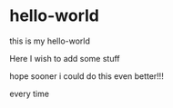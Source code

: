 # hello-world
this is my hello-world 

Here I wish to add some stuff

hope sooner i could do this even better!!!

every time 
